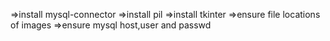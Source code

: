 =>install mysql-connector
=>install pil
=>install tkinter
=>ensure file locations of images
=>ensure mysql host,user and passwd
